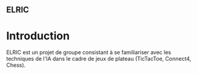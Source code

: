 ## ELRIC

# Introduction

ELRIC est un projet de groupe consistant à se familiariser avec les techniques de l'IA dans le cadre de jeux de plateau (TicTacToe, Connect4, Chess).

##
